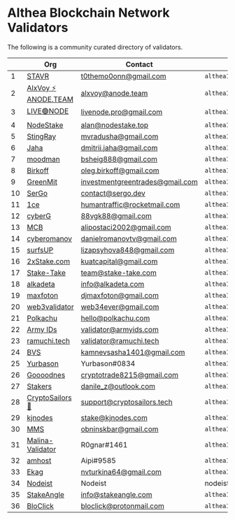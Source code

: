 # Althea Blockchain Network Validators

The following is a community curated directory of validators.

| | Org | Contact | Address | Validator proof |
|-|-----|---------|---------|-----------------|
|1| [STAVR](https://github.com/obajay) |  t0themo0onn@gmail.com     |  `althea1dmhvufcxxh0r3kf36ktwv7ff5ew20paqp5ee54`       |    [EXPLORER](https://explorer.stavr.tech/althea-testnet/staking/altheavaloper1dmhvufcxxh0r3kf36ktwv7ff5ew20paq952h2s)             |
|2| [AlxVoy ⚡ ANODE.TEAM](https://github.com/Voynitskiy) |  alxvoy@anode.team     |  `althea16h4yy2pxw8e2pxwgswvv69xwgh64eg2sp4f23m`       |    [EXPLORER](https://test.anode.team/althea/staking/altheavaloper16h4yy2pxw8e2pxwgswvv69xwgh64eg2s946y07)             |
|3| [LIVE🟢NODE](https://github.com/EcaterinaSm) | livenode.pro@gmail.com | `althea1tjsp4yengqr0vqyx0aa6f73gpc3ltjfs24v9ej` | [EXPLORER](https://test.anode.team/althea/staking/altheavaloper1tjsp4yengqr0vqyx0aa6f73gpc3ltjfsw4lt8h) |
|4| [NodeStake](https://nodestake.top/) | alan@nodestake.top | `althea1z0fyvylcz3x8yqanu2th2f9s8vljf83pjmv9mk` | [EXPLORER](https://explorer.nodestake.top/althea-testnet/staking/altheavaloper1z0fyvylcz3x8yqanu2th2f9s8vljf83pkmlt9n) |
|5| [StingRay](https://github.com/MikhailRadusha) |  mvradusha@gmail.com     |  `althea1gz9lgeg78zge00gvqek8kutulz5dppnnel3ea8`       |  [EXPLORER](https://test.anode.team/althea/staking/altheavaloper1gz9lgeg78zge00gvqek8kutulz5dppnnalzhrz)             |  
|6| [Jaha](https://github.com/ddim77) | dmitrii.jaha@gmail.com | `althea10pn06flmyyv2qq2e2u6dpjtnkvkdystph2ztwn` | [EXPLORER](https://explorer.stavr.tech/althea-testnet/staking/altheavaloper10pn06flmyyv2qq2e2u6dpjtnkvkdystpn239sk) |
|7| [moodman](https://github.com/Boblev999) |  bsheig888@gmail.com     |  `althea1xs9d49atz5jjjzadmfman4kzg4elj6mggjhukr`       |    [EXPLORER](https://explorer.nodestake.top/althea-testnet/staking/altheavaloper1xs9d49atz5jjjzadmfman4kzg4elj6mgvjyjgx)             |
|8| [Birkoff](https://github.com/OlegBirkoff) |  oleg.birkoff@gmail.com     |  `althea18sfd8q2jsggfcjzsyyekk4khkywvxvqx4rgc5a`       |    [EXPLORER](https://explorer.stavr.tech/althea-testnet/staking/altheavaloper18sfd8q2jsggfcjzsyyekk4khkywvxvqx3rmk2c)             |
|9| [GreenMit](https://github.com/GreenMit) | investmentgreentrades@gmail.com | `althea1trlf8lt0ayy6f8lfg658sr3zgh357gl8nzq0zd` | [EXPLORER](https://test.anode.team/althea/staking/altheavaloper1trlf8lt0ayy6f8lfg658sr3zgh357gl8hznpug) |
|10| [SerGo](https://github.com/CrazySerGo) | contact@sergo.dev | `althea1gvr45nvyzsdg2ve3lj9uxu7ge24edntmfe3fzt` | [EXPLORER](https://explorer.stavr.tech/althea-testnet/staking/altheavaloper1gvr45nvyzsdg2ve3lj9uxu7ge24edntmdez8uw) |
|11| [1ce](https://github.com/humantraffic) | humantraffic@rocketmail.com | `althea1mk9k4k9l9fjkhamx5cr2zpqsjsy5w9y2zdus2n` | [EXPLORER](https://althea.explorers.guru/validator/altheavaloper1mk9k4k9l9fjkhamx5cr2zpqsjsy5w9y2xd075k) |
|12| [cyberG](https://github.com/Vgk88) | 88vgk88@gmail.com | `althea1e8fvgd3pwcuxlr7r5wy0cuu38dnavxnf4s2579` | [EXPLORER](https://explorer.stavr.tech/althea-testnet/staking/altheavaloper1e8fvgd3pwcuxlr7r5wy0cuu38dnavxnf3se6qq) |
|13| [MCB](https://github.com/alipostaci2001) | alipostaci2002@gmail.com | `althea1u4kfy3ye5kwjj25393htenptdpfqrmhhcnfunm` | [EXPLORER](https://explorer.mcbnode.online/althea/staking/altheavaloper1u4kfy3ye5kwjj25393htenptdpfqrmhhun6jd7) |
|14| [cyberomanov](https://github.com/cyberomanov) | danielromanovtv@gmail.com | `althea1z5eny3lfrlztyz3zhu2nr28lexlpp7gc84ms75` | [EXPLORER](https://explorer.stavr.tech/althea-testnet/staking/altheavaloper1z5eny3lfrlztyz3zhu2nr28lexlpp7gcr4g7q3) |
|15| [surfsUP](https://github.com/onenodeUP) |  lizapsyhova848@gmail.com     |  `althea1alvwhs35r4xrq5lku3r3xrk4fazmuseh9txj3k`       |    [EXPLORER](https://explorer.stavr.tech/althea-testnet/staking/altheavaloper1alvwhs35r4xrq5lku3r3xrk4fazmusehpt4u0n)             |
|16| [2xStake.com](https://github.com/kuatcapital) |  kuatcapital@gmail.com     |  `althea1mw346gnyxj0r9sxkvzj0qp5hsdxqlg30gw668m`       |    [EXPLORER](https://test.anode.team/althea/staking/altheavaloper1mw346gnyxj0r9sxkvzj0qp5hsdxqlg30vwf5e7)             |
|17| [Stake-Take](https://stake-take.com/) |  team@stake-take.com     |  `althea1405x5a4h9xrqfw4dz8dvfgr9hy2d8wgdtfuq6d`       |    [EXPLORER](https://explorer.stake-take.com/althea-testnet/staking/altheavaloper1405x5a4h9xrqfw4dz8dvfgr9hy2d8wgd0f0wyg)             |
|18| [alkadeta](https://github.com/alkadeta) | info@alkadeta.com | `althea1u4kfy3ye5kwjj25393htenptdpfqrmhhcnfunm` | [EXPLORER](https://explorer.mcbnode.online/althea/staking/altheavaloper1f0tpcfndwh3a847g0yw6ajjjd8lpn8ulk55eck) |
|19| [maxfoton](https://maxfoton.tech) | djmaxfoton@gmail.com     |     `althea12qfq7p7xhxfecq6hetlnd5l24skyc6mxvjrrrx`     |     [EXPLORER](https://test.anode.team/althea/staking/altheavaloper12qfq7p7xhxfecq6hetlnd5l24skyc6mxgjsdar)         |
|20| [web3validator](https://github.com/web3validator) | web34ever@gmail.com | `althea1s8q592r9cw0kxpt7th909kzcg3dhxvl8rzwsvj`   |    [EXPLORER](https://explorer.stavr.tech/althea-testnet/staking/altheavaloper1s8q592r9cw0kxpt7th909kzcg3dhxvl88za7jh)   |
|21| [Polkachu](https://polkachu.com) | hello@polkachu.com | `althea1jt9w26mpxxjsk63mvd4m2ynj0af09cslhrmg95`   |    [EXPLORER](https://explorer.stavr.tech/althea-testnet/staking/altheavaloper1jt9w26mpxxjsk63mvd4m2ynj0af09cslnrgxm3)   |
|22| [Army IDs](https://armyids.com) | validator@armyids.com | `althea1sgjcy4krncman5fenge9m95k0tx2hepymas53e`   |    [EXPLORER](https://althea.explorers.guru/validator/altheavaloper1sgjcy4krncman5fenge9m95k0tx2hepylar60u)   |
|23| [ramuchi.tech](https://github.com/ramuchi) | validator@ramuchi.tech | `althea173y2x6g68w76e4xrat89dsyg7lrhlf6myhf3y7`   |    [EXPLORER](https://explorer.mcbnode.online/althea/staking/altheavaloper173y2x6g68w76e4xrat89dsyg7lrhlf6mqh6l6m)   |
|24| [BVS](https://github.com/Bela1401) | kamnevsasha1401@gmail.com | `althea1m9r6yg9zpfp8yntqrt24nr808z3hhyet8n2hfd`   |    [EXPLORER](https://explorer.stavr.tech/althea-testnet/staking/altheavaloper1m9r6yg9zpfp8yntqrt24nr808z3hhyetrneehg) 
|25| [Yurbason](https://github.com/Yurbason) | Yurbason#0834 | `althea1nvkdh0je23kp2salx3kytv0emlekxjdjkk3qqf`   |    [EXPLORER](https://explorer.stavr.tech/althea-testnet/staking/altheavaloper1nvkdh0je23kp2salx3kytv0emlekxjdjjkzw7v)   |
|26| [Goooodnes](https://github.com/goooodnes) | cryptotrade8215@gmail.com | `althea1h77z70yque6ezhdlmdqvkq9ntum4l5ptvhcqkl`   |    [EXPLORER](https://www.skynetexplorers.com/althea/staking/altheavaloper1h77z70yque6ezhdlmdqvkq9ntum4l5ptghtwg6)   |
|27| [Stakers](https://github.com/zhangmn88) | danile_z@outlook.com | `althea17lx9hmdgv08nryhplm7s5ql5dl20kt4q8qt9qy`   |    [EXPLORER](https://www.skynetexplorers.com/althea/staking/altheavaloper17lx9hmdgv08nryhplm7s5ql5dl20kt4qrqct7p)   |
|28| [CryptoSailors🐬](https://cryptosailors.tech/) | support@cryptosailors.tech | `althea1gxgug7tan4nzrapmqrjxa9h449s6saksuym0q9`   |    [EXPLORER](https://althea.explorers.guru/validator/altheavaloper1gxgug7tan4nzrapmqrjxa9h449s6sakscygp7q)   |
|29| [kjnodes](https://kjnodes.com) | stake@kjnodes.com | `althea1tj2c27w2vfys5zwcfmhqn409fc0p0rxke78vd5`   |    [EXPLORER](https://althea.explorers.guru/validator/altheavaloper1tj2c27w2vfys5zwcfmhqn409fc0p0rxka75zn3)   |
|30| [MMS](https://github.com/1Malenok1) | obninskbar@gmail.com | `althea12tlf7trn3enk3vrf3j08ffj9fyffgl7ev6kptg` | [EXPLORER](https://althea.explorers.guru/validator/altheavaloper12tlf7trn3enk3vrf3j08ffj9fyffgl7eg6904d) |
|31| [Malina-Validator](https://github.com/rognar9nok) | R0gnar#1461 | `althea1c9sqwmxv5d2u2rp6qu7tkg2zxa8ln2gu89yfzw`   |    [EXPLORER](https://www.skynetexplorers.com/althea/staking/altheavaloper1c9sqwmxv5d2u2rp6qu7tkg2zxa8ln2gur9h8ut)   |
|32| [amhost](https://github.com/gadost) | Aipi#9585 | `althea1yf489pude720xyfkt36jqzuj6f8lr0nk9yylfp`   |    [EXPLORER](https://www.skynetexplorers.com/althea/staking/altheavaloper1yf489pude720xyfkt36jqzuj6f8lr0nkpyh3hy)   |
|33| [Ekag](https://github.com/ekaterinagorb) | nvturkina64@gmail.com | `althea1ww25dca6dmxy25zq6vwmm0grh4f9xuf22s33am`   |    [EXPLORER](https://www.skynetexplorers.com/althea/staking/altheavaloper1ww25dca6dmxy25zq6vwmm0grh4f9xuf2wszlr7)   |
|34| [Nodeist](https://github.com/Nodeist) | Nodeist | nodeist.net#3299 | `althea1mtfhwl7wwjllt05gj3dc2tesvvzvx90jx6cmwh`   |    [EXPLORER](https://www.skynetexplorers.com/althea/staking/altheavaloper1mtfhwl7wwjllt05gj3dc2tesvvzvx90jz6t4sj)   |
|35| [StakeAngle](https://stakeangle.com) | info@stakeangle.com | `althea18khuc547x3r76z66hlj2zn0f2207mcc6tvt5ex`   |    [EXPLORER](https://althea.explorers.guru/validator/altheavaloper18khuc547x3r76z66hlj2zn0f2207mcc60vc68r)   |
|36| [BloClick](https://bloclick.com) | bloclick@protonmail.com | `althea1r0gvryaxj4qpltpy8f668q3h0y6dzchhhz9ye0`   |    [EXPLORER](https://althea.explorers.guru/validator/altheavaloper1r0gvryaxj4qpltpy8f668q3h0y6dzchhnzk282)   |
